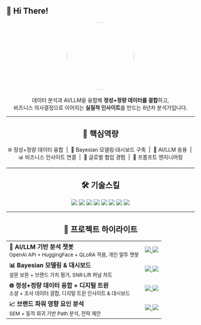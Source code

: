 ## 👋 Hi There!

<p align="center">
  <img src="images/avatar.jpg" width="180" style="border-radius:50%"><br/><br/>
  데이터 분석과 AI/LLM을 융합해 <b>정성+정량 데이터를 결합</b>하고,<br/>
  비즈니스 의사결정으로 이어지는 <b>실질적 인사이트</b>를 만드는 8년차 분석가입니다.
</p>

---

<h2 align="center">🔑 핵심역량</h2>

<p align="center">
🌐 정성+정량 데이터 융합 &nbsp;|&nbsp; 🧠 Bayesian 모델링·대시보드 구축 &nbsp;|&nbsp; 🤖 AI/LLM 응용 &nbsp;|&nbsp; 📊 비즈니스 인사이트 연결 &nbsp;|&nbsp; 🤝 글로벌 협업 경험 &nbsp;|&nbsp; 📝 프롬프트 엔지니어링
</p>

---

<h2 align="center">🛠 기술스킬</h2>

<p align="center">
  <img src="https://img.shields.io/badge/Python-3776AB?style=for-the-badge&logo=python&logoColor=white"/>
  <img src="https://img.shields.io/badge/R-276DC3?style=for-the-badge&logo=r&logoColor=white"/>
  <img src="https://img.shields.io/badge/SQL-336791?style=for-the-badge&logo=postgresql&logoColor=white"/>
  <img src="https://img.shields.io/badge/Tableau-E97627?style=for-the-badge&logo=tableau&logoColor=white"/>
  <img src="https://img.shields.io/badge/PowerBI-F2C811?style=for-the-badge&logo=powerbi&logoColor=black"/>
  <img src="https://img.shields.io/badge/PyTorch-EE4C2C?style=for-the-badge&logo=pytorch&logoColor=white"/>
  <img src="https://img.shields.io/badge/TensorFlow-FF6F00?style=for-the-badge&logo=tensorflow&logoColor=white"/>
  <img src="https://img.shields.io/badge/HuggingFace-FFCC4D?style=for-the-badge&logo=huggingface&logoColor=black"/>
</p>

---

<h2 align="center">📌 프로젝트 하이라이트</h2>

<table align="center">
  <tr>
    <td><b>🤖 AI/LLM 기반 분석 챗봇</b><br/>
      <sub>OpenAI API + HuggingFace + QLoRA 적용, 개인 말투 챗봇</sub>
    </td>
    <td>
      <a href="https://github.com/your-repo-AI-LLM">
        <img src="https://img.shields.io/badge/Repo-181717?style=for-the-badge&logo=github&logoColor=white"/>
      </a>
      <a href="https://your-dashboard-link-AI-LLM">
        <img src="https://img.shields.io/badge/Dashboard-2DD4BF?style=for-the-badge&logo=tableau&logoColor=white"/>
      </a>
    </td>
  </tr>

  <tr>
    <td><b>📊 Bayesian 모델링 & 대시보드</b><br/>
      <sub>설문 보완 + 브랜드 가치 평가, SNR·Lift 퍼널 차트</sub>
    </td>
    <td>
      <a href="https://github.com/your-repo-bayesian">
        <img src="https://img.shields.io/badge/Repo-181717?style=for-the-badge&logo=github&logoColor=white"/>
      </a>
      <a href="https://your-dashboard-link-bayesian">
        <img src="https://img.shields.io/badge/Dashboard-2DD4BF?style=for-the-badge&logo=tableau&logoColor=white"/>
      </a>
    </td>
  </tr>

  <tr>
    <td><b>🌐 정성+정량 데이터 융합 + 디지털 트윈</b><br/>
      <sub>소셜 + 조사 데이터 결합, 디지털 트윈 인사이트 & 대시보드</sub>
    </td>
    <td>
      <a href="https://github.com/your-repo-digital-twin">
        <img src="https://img.shields.io/badge/Repo-181717?style=for-the-badge&logo=github&logoColor=white"/>
      </a>
      <a href="https://your-dashboard-link-digital-twin">
        <img src="https://img.shields.io/badge/Dashboard-2DD4BF?style=for-the-badge&logo=tableau&logoColor=white"/>
      </a>
    </td>
  </tr>

  <tr>
    <td><b>📈 브랜드 파워 영향 요인 분석</b><br/>
      <sub>SEM + 동적 회귀 기반 Path 분석, 전략 제안</sub>
    </td>
    <td>
      <a href="https://github.com/your-repo-brand-power">
        <img src="https://img.shields.io/badge/Repo-181717?style=for-the-badge&logo=github&logoColor=white"/>
      </a>
      <a href="https://your-slides-link-brand-power">
        <img src="https://img.shields.io/badge/Slides-6B7280?style=for-the-badge&logo=microsoftpowerpoint&logoColor=white"/>
      </a>
    </td>
  </tr>
</table>
